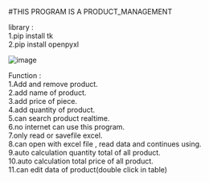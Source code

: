 #THIS PROGRAM IS A PRODUCT_MANAGEMENT

library : <br>
1.pip install tk<br>
2.pip install openpyxl<br>

![image](https://github.com/user-attachments/assets/c3c61015-264a-419c-92cb-8a2a97335644)

Function : <br>
1.Add and remove product.<br>
2.add name of product.<br>
3.add price of piece.<br>
4.add quantity of product.<br>
5.can search product realtime.<br>
6.no internet can use this program.<br>
7.only read or savefile excel.<br>
8.can open with excel file , read data and continues using.<br>
9.auto calculation quantity total of all product.<br>
10.auto calculation total price of all product.<br>
11.can edit data of product(double click in table)
